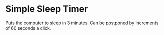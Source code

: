 # Simple Sleep Timer
Puts the computer to sleep in 3 minutes.
Can be postponed by increments of 60 seconds a click.